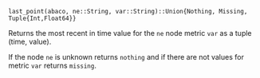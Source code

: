 ```
last_point(abaco, ne::String, var::String)::Union{Nothing, Missing, Tuple{Int,Float64}}
```

Returns the most recent in time value for the `ne` node metric `var` as a tuple (time, value).

If the node `ne` is unknown returns `nothing` and if there are not values for metric `var` returns `missing`.
